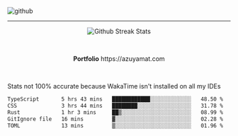 ![github](https://media.discordapp.net/attachments/881363147364118528/1142610121697021952/background.png?width=1000&height=300)<br>
___
<p align="center">
  <img alt="Github Streak Stats" src="https://streak-stats.demolab.com?user=Azuyamat&theme=transparent&hide_border=true"/>
</p><br>
<p align="center">
      <strong>Portfolio</strong> https://azuyamat.com
</p><br>

Stats not 100% accurate because WakaTime isn't installed on all my IDEs
<!--START_SECTION:waka-->

```txt
TypeScript       5 hrs 43 mins   ████████████░░░░░░░░░░░░░   48.50 %
CSS              3 hrs 44 mins   ████████░░░░░░░░░░░░░░░░░   31.78 %
Rust             1 hr 3 mins     ██▒░░░░░░░░░░░░░░░░░░░░░░   08.99 %
GitIgnore file   16 mins         ▓░░░░░░░░░░░░░░░░░░░░░░░░   02.28 %
TOML             13 mins         ▒░░░░░░░░░░░░░░░░░░░░░░░░   01.96 %
```

<!--END_SECTION:waka-->
